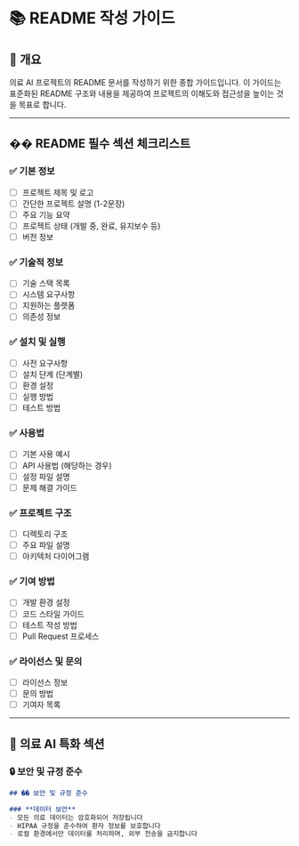 # 📚 README 작성 가이드

## 🎯 개요
의료 AI 프로젝트의 README 문서를 작성하기 위한 종합 가이드입니다. 이 가이드는 표준화된 README 구조와 내용을 제공하여 프로젝트의 이해도와 접근성을 높이는 것을 목표로 합니다.

---

## �� README 필수 섹션 체크리스트

### **✅ 기본 정보**
- [ ] 프로젝트 제목 및 로고
- [ ] 간단한 프로젝트 설명 (1-2문장)
- [ ] 주요 기능 요약
- [ ] 프로젝트 상태 (개발 중, 완료, 유지보수 등)
- [ ] 버전 정보

### **✅ 기술적 정보**
- [ ] 기술 스택 목록
- [ ] 시스템 요구사항
- [ ] 지원하는 플랫폼
- [ ] 의존성 정보

### **✅ 설치 및 실행**
- [ ] 사전 요구사항
- [ ] 설치 단계 (단계별)
- [ ] 환경 설정
- [ ] 실행 방법
- [ ] 테스트 방법

### **✅ 사용법**
- [ ] 기본 사용 예시
- [ ] API 사용법 (해당하는 경우)
- [ ] 설정 파일 설명
- [ ] 문제 해결 가이드

### **✅ 프로젝트 구조**
- [ ] 디렉토리 구조
- [ ] 주요 파일 설명
- [ ] 아키텍처 다이어그램

### **✅ 기여 방법**
- [ ] 개발 환경 설정
- [ ] 코드 스타일 가이드
- [ ] 테스트 작성 방법
- [ ] Pull Request 프로세스

### **✅ 라이선스 및 문의**
- [ ] 라이선스 정보
- [ ] 문의 방법
- [ ] 기여자 목록

---

## 🏥 의료 AI 특화 섹션

### **🔒 보안 및 규정 준수**
```markdown
## �� 보안 및 규정 준수

### **데이터 보안**
- 모든 의료 데이터는 암호화되어 저장됩니다
- HIPAA 규정을 준수하여 환자 정보를 보호합니다
- 로컬 환경에서만 데이터를 처리하며, 외부 전송을 금지합니다